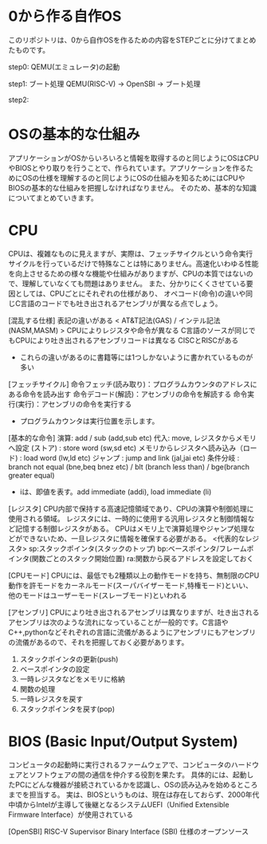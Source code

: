 # 0から作る自作OS
このリポジトリは、0から自作OSを作るための内容をSTEPごとに分けてまとめたものです。

step0:
QEMU(エミュレータ)の起動

step1:
ブート処理
QEMU(RISC-V) -> OpenSBI -> ブート処理

step2:

# OSの基本的な仕組み
アプリケーションがOSからいろいろと情報を取得するのと同じようにOSはCPUやBIOSとやり取りを行うことで、作られています。アプリケーションを作るためにOSの仕様を理解するのと同じようにOSの仕組みを知るためにはCPUやBIOSの基本的な仕組みを把握しなければなりません。
そのため、基本的な知識についてまとめていきます。

# CPU
CPUは、複雑なものに見えますが、実際は、フェッチサイクルという命令実行サイクルを行っているだけで特殊なことは特にありません。高速化いわゆる性能を向上させるための様々な機能や仕組みがありますが、CPUの本質ではないので、理解していなくても問題はありません。
また、分かりにくくさせている要因としては、CPUごとにそれぞれの仕様があり、
オペコード(命令)の違いや同じC言語のコードでも吐き出されるアセンブリが異なる点でしょう。

[混乱する仕様]
表記の違いがある < AT&T記法(GAS) / インテル記法(NASM,MASM) >
CPUによりレジスタや命令が異なる
C言語のソースが同じでもCPUにより吐き出されるアセンブリコードは異なる
CISCとRISCがある
* これらの違いがあるのに書籍等には1つしかないように書かれているものが多い

[フェッチサイクル]
命令フェッチ(読み取り)：プログラムカウンタのアドレスにある命令を読み出す
命令デコード(解読)：アセンブリの命令を解読する
命令実行(実行)：アセンブリの命令を実行する
* プログラムカウンタは実行位置を示します。

[基本的な命令]
演算: add / sub (add,sub etc)
代入: move,
レジスタからメモリへ設定 (ストア) : store word (sw,sd etc)
メモリからレジスタへ読み込み（ロード) : load word (lw,ld etc)
ジャンプ : jump and link (jal,jai etc)
条件分岐 : branch not equal (bne,beq bnez etc) / blt (branch less than) / bge(branch greater equal)
* iは、即値を表す。add immediate (addi), load immediate (li)

[レジスタ]
CPU内部で保持する高速記憶領域であり、CPUの演算や制御処理に使用される領域。
レジスタには、一時的に使用する汎用レジスタと制御情報など記憶する制御レジスタがある。
CPUはメモリ上で演算処理やジャンプ処理などができないため、一旦レジスタに情報を確保する必要がある。
<代表的なレジスタ>
sp:スタックポインタ(スタックのトップ)
bp:ベースポインタ/フレームポインタ(関数ごとのスタック開始位置)
ra:関数から戻るアドレスを設定しておく

[CPUモード]
CPUには、最低でも2種類以上の動作モードを持ち、無制限のCPU動作を許モードをカーネルモード(スーパバイザーモード,特権モード)といい、他のモードはユーザーモード(スレーブモード)といわれる

[アセンブリ]
CPUにより吐き出されるアセンブリは異なりますが、吐き出されるアセンブリは次のような流れになっていることが一般的です。C言語やC++,pythonなどそれぞれの言語に流儀があるようにアセンブリにもアセンブリの流儀があるので、それを把握しておく必要があります。
1. スタックポインタの更新(push)
2. ベースポインタの設定
3. 一時レジスタなどをメモリに格納
4. 関数の処理
5. 一時レジスタを戻す
6. スタックポインタを戻す(pop)

# BIOS (Basic Input/Output System)
コンピュータの起動時に実行されるファームウェアで、コンピュータのハードウェアとソフトウェアの間の通信を仲介する役割を果たす。
具体的には、起動したPCにどんな機器が接続されているかを認識し、OSの読み込みを始めるところまでを担当する。
実は、BIOSというものは、現在は存在しておらず、2000年代中頃からIntelが主導して後継となるシステムUEFI（Unified Extensible Firmware Interface）が使用されている

[OpenSBI]
RISC-V Supervisor Binary Interface (SBI) 仕様のオープンソース

